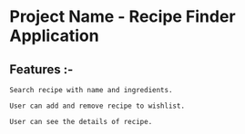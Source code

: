 # Project Name - Recipe Finder Application
## Features :-
    Search recipe with name and ingredients.

    User can add and remove recipe to wishlist.

    User can see the details of recipe.

    
